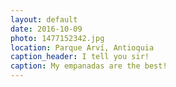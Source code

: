 ```yaml
---
layout: default
date: 2016-10-09
photo: 1477152342.jpg
location: Parque Arví, Antioquia
caption_header: I tell you sir!
caption: My empanadas are the best!
---
```

